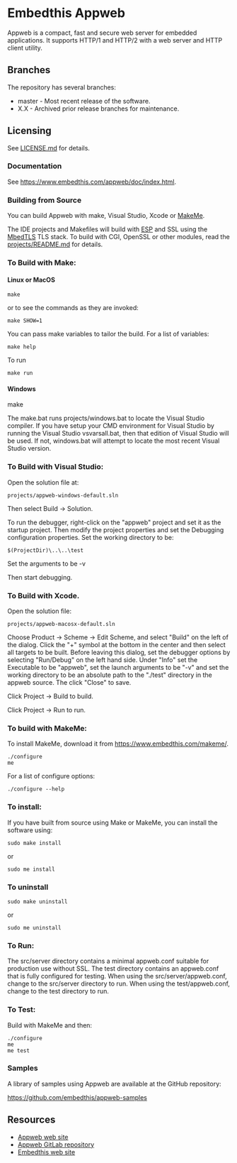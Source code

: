 Embedthis Appweb
===

Appweb is a compact, fast and secure web server for embedded applications. It supports HTTP/1 and HTTP/2 with a web server and HTTP client utility.

Branches
---
The repository has several branches:

* master - Most recent release of the software.
* X.X - Archived prior release branches for maintenance.

Licensing
---
See [LICENSE.md](LICENSE.md) for details.

### Documentation

  See https://www.embedthis.com/appweb/doc/index.html.

### Building from Source

You can build Appweb with make, Visual Studio, Xcode or [MakeMe](https://www.embedthis.com/makeme/).

The IDE projects and Makefiles will build with [ESP](https://www.embedthis.com/esp/) and SSL using the [MbedTLS](https://github.com/ARMmbed/mbedtls) TLS stack. To build with CGI, OpenSSL or other modules, read the [projects/README.md](projects/README.md) for details.

### To Build with Make:

#### Linux or MacOS

    make

or to see the commands as they are invoked:

    make SHOW=1

You can pass make variables to tailor the build. For a list of variables:

	make help

To run

	make run

#### Windows

make

The make.bat runs projects/windows.bat to locate the Visual Studio compiler. If you have setup
your CMD environment for Visual Studio by running the Visual Studio vsvarsall.bat, then that edition of
Visual Studio will be used. If not, windows.bat will attempt to locate the most recent Visual Studio version.

### To Build with Visual Studio:

Open the solution file at:

    projects/appweb-windows-default.sln

Then select Build -> Solution.

To run the debugger, right-click on the "appweb" project and set it as the startup project. Then modify the project properties and set the Debugging configuration properties. Set the working directory to be:

    $(ProjectDir)\..\..\test

Set the arguments to be
    -v

Then start debugging.

### To Build with Xcode.

Open the solution file:

    projects/appweb-macosx-default.sln

Choose Product -> Scheme -> Edit Scheme, and select "Build" on the left of the dialog. Click the "+" symbol at the bottom in the center and then select all targets to be built. Before leaving this dialog, set the debugger options by selecting "Run/Debug" on the left hand side. Under "Info" set the Executable to be "appweb", set the launch arguments to be "-v" and set the working directory to be an absolute path to the "./test" directory in the appweb source. The click "Close" to save.

Click Project -> Build to build.

Click Project -> Run to run.

### To build with MakeMe:

To install MakeMe, download it from https://www.embedthis.com/makeme/.

    ./configure
    me

For a list of configure options:

	./configure --help

### To install:

If you have built from source using Make or MakeMe, you can install the software using:

    sudo make install

or

    sudo me install

### To uninstall

    sudo make uninstall

or

    sudo me uninstall

### To Run:

The src/server directory contains a minimal appweb.conf suitable for production use without SSL. The test directory contains an appweb.conf that is fully configured for testing. When using the src/server/appweb.conf, change to the src/server directory to run. When using the test/appweb.conf, change to the test directory to run.


### To Test:

Build with MakeMe and then:

    ./configure
    me
    me test

### Samples

A library of samples using Appweb are available at the GitHub repository:

https://github.com/embedthis/appweb-samples

Resources
---
  - [Appweb web site](https://www.embedthis.com/)
  - [Appweb GitLab repository](http://gitlab.com/embedthis/appweb)
  - [Embedthis web site](https://www.embedthis.com/)
